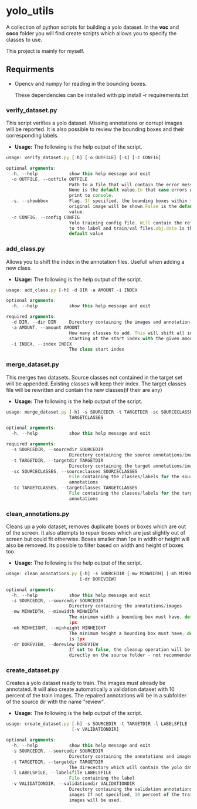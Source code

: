 # yolo_utils

A collection of python scripts for building a yolo dataset.
In the **voc** and **coco** folder you will find create scripts 
which allows you to specify the classes to use.

This project is mainly for myself.

## Requirments
* Opencv and numpy for reading in the bounding boxes.

  These dependencies can be installed with pip install -r requirements.txt

### verify_dataset.py
This script verifies a yolo dataset. Missing annotations or corrupt images will be reported.
It is also possible to review the bounding boxes and their corresponding labels.

* **Usage:**
The following is the help output of the script.

```javascript
usage: verify_dataset.py [-h] [-o OUTFILE] [-s] [-c CONFIG]

optional arguments:
  -h, --help            show this help message and exit
  -o OUTFILE, --outfile OUTFILE
                        Path to a file that will contain the error messages.
                        None is the default value.In that case errors will be
                        print to console.
  -s, --showbbox        Flag. If specified, the bounding boxes within the
                        original image will be shown.False is the default
                        value.
  -c CONFIG, --config CONFIG
                        Yolo training config file. Will contain the references
                        to the label and train/val files.obj.data is the
                        default value
```

### add_class.py
Allows you to shift the index in the annotation files. Usefull when adding a new class.


* **Usage:**
The following is the help output of the script.

```javascript
usage: add_class.py [-h] -d DIR -a AMOUNT -i INDEX

optional arguments:
  -h, --help            show this help message and exit

required arguments:
  -d DIR, --dir DIR     Directory containing the images and annotation
  -a AMOUNT, --amount AMOUNT
                        How many classes to add. This will shift all indices
                        starting at the start index with the given amount.
  -i INDEX, --index INDEX
                        The class start index
```
    
### merge_dataset.py
This merges two datasets. Source classes not contained in the target set will be appended.
Existing classes will keep their index. The target classes file will be rewritten 
and contain the new classes(if their are any)

* **Usage:**
The following is the help output of the script.

```javascript
usage: merge_dataset.py [-h] -s SOURCEDIR -t TARGETDIR -sc SOURCECLASSES -tc
                        TARGETCLASSES

optional arguments:
  -h, --help            show this help message and exit

required arguments:
  -s SOURCEDIR, --sourcedir SOURCEDIR
                        Directory containing the source annotations/images
  -t TARGETDIR, --targetdir TARGETDIR
                        Directory containing the target annotations/images
  -sc SOURCECLASSES, --sourceclasses SOURCECLASSES
                        File containing the classes/labels for the source
                        annotations
  -tc TARGETCLASSES, --targetclasses TARGETCLASSES
                        File containing the classes/labels for the target
                        annotations
```

### clean_annotations.py
Cleans up a yolo dataset, removes duplicate boxes or boxes which are out of the screen.
It also attempts to repair boxes which are just slightly out of screen but could fit otherwise.
Boxes smaller than 1px in width or height will also be removed. Its possible to filter based
on width and height of boxes too.

* **Usage:**
The following is the help output of the script.

```javascript
usage: clean_annotations.py [-h] -s SOURCEDIR [-mw MINWIDTH] [-mh MINHEIGHT]
                            [-dr DOREVIEW]

optional arguments:
  -h, --help            show this help message and exit
  -s SOURCEDIR, --sourcedir SOURCEDIR
                        Directory containing the annotations/images
  -mw MINWIDTH, --minwidth MINWIDTH
                        The minimum width a bounding box must have, default is
                        1px
  -mh MINHEIGHT, --minheight MINHEIGHT
                        The minimum height a bounding box must have, default
                        is 1px
  -dr DOREVIEW, --doreview DOREVIEW
                        If set to false, the cleanup operation will be applied
                        directly on the source folder - not recommended
```



### create_dataset.py
Creates a yolo dataset ready to train. The images must already be annotated.
It will also create automatically a validation dataset with 10 percent of the train images.
The repaired annotations will be in a subfolder of the source dir with the name "review".

* **Usage:**
The following is the help output of the script.

```javascript
usage: create_dataset.py [-h] -s SOURCEDIR -t TARGETDIR -l LABELSFILE
                         [-v VALIDATIONDIR]

optional arguments:
  -h, --help            show this help message and exit
  -s SOURCEDIR, --sourcedir SOURCEDIR
                        Directory containing the annotations and images
  -t TARGETDIR, --targetdir TARGETDIR
                        The direcectory which will contain the yolo dataset
  -l LABELSFILE, --labelsfile LABELSFILE
                        File containing the label
  -v VALIDATIONDIR, --validationdir VALIDATIONDIR
                        Directory containing the validation annotations and
                        images If not specified, 10 percent of the train
                        images will be used.
```

